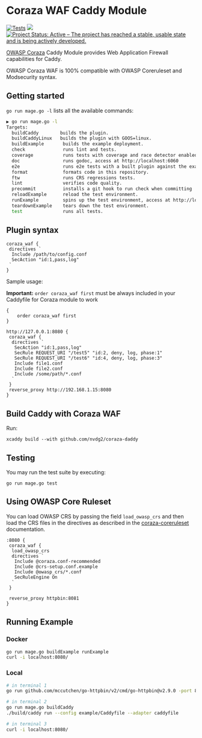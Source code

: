 # Coraza WAF Caddy Module

[![Tests](https://github.com/corazawaf/coraza-caddy/actions/workflows/tests.yml/badge.svg)](https://github.com/corazawaf/coraza-caddy/actions/workflows/tests.yml)
<a href="https://pkg.go.dev/github.com/corazawaf/coraza-caddy" target="_blank"><img src="https://img.shields.io/badge/godoc-reference-blue.svg"></a>
[![Project Status: Active – The project has reached a stable, usable state and is being actively developed.](https://www.repostatus.org/badges/latest/active.svg)](https://www.repostatus.org/#active)

[OWASP Coraza](https://github.com/corazawaf/coraza) Caddy Module provides Web Application Firewall capabilities for Caddy.

OWASP Coraza WAF is 100% compatible with OWASP Coreruleset and Modsecurity syntax.

## Getting started

`go run mage.go -l` lists all the available commands:

```bash
▶ go run mage.go -l
Targets:
  buildCaddy        builds the plugin.
  buildCaddyLinux   builds the plugin with GOOS=linux.
  buildExample       builds the example deployment.
  check              runs lint and tests.
  coverage           runs tests with coverage and race detector enabled.
  doc                runs godoc, access at http://localhost:6060
  e2e                runs e2e tests with a built plugin against the example deployment.
  format             formats code in this repository.
  ftw                runs CRS regressions tests.
  lint               verifies code quality.
  precommit          installs a git hook to run check when committing
  reloadExample      reload the test environment.
  runExample         spins up the test environment, access at http://localhost:8080.
  teardownExample    tears down the test environment.
  test               runs all tests.
```

## Plugin syntax

```caddy
coraza_waf {
 directives `
  Include /path/to/config.conf
  SecAction "id:1,pass,log"
 `
}
```

Sample usage:  

**Important:** `order coraza_waf first` must be always included in your Caddyfile for Coraza module to work

```caddy
{
    order coraza_waf first
}

http://127.0.0.1:8080 {
 coraza_waf {
  directives `
   SecAction "id:1,pass,log"
   SecRule REQUEST_URI "/test5" "id:2, deny, log, phase:1"
   SecRule REQUEST_URI "/test6" "id:4, deny, log, phase:3"
   Include file1.conf 
   Include file2.conf
   Include /some/path/*.conf
  `
 }
 reverse_proxy http://192.168.1.15:8080
}
```

## Build Caddy with Coraza WAF

Run:

```shell
xcaddy build --with github.com/nvdg2/coraza-daddy
```

## Testing

You may run the test suite by executing:

```shell
go run mage.go test
```

## Using OWASP Core Ruleset

You can load OWASP CRS by passing the field `load_owasp_crs` and then load the CRS files in the directives as described in the [coraza-coreruleset](https://github.com/corazawaf/coraza-coreruleset) documentation.

```caddy
:8080 {
 coraza_waf {
  load_owasp_crs
  directives `
   Include @coraza.conf-recommended
   Include @crs-setup.conf.example
   Include @owasp_crs/*.conf
   SecRuleEngine On
  `
 }

 reverse_proxy httpbin:8081
}
```

## Running Example

### Docker

```bash
go run mage.go buildExample runExample
curl -i localhost:8080/
```

### Local

```bash
# in terminal 1
go run github.com/mccutchen/go-httpbin/v2/cmd/go-httpbin@v2.9.0 -port 8081

# in terminal 2
go run mage.go buildCaddy
./build/caddy run --config example/Caddyfile --adapter caddyfile

# in terminal 3
curl -i localhost:8080/
```
